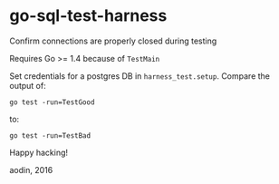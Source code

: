 # go-sql-test-harness
Confirm connections are properly closed during testing

Requires Go >= 1.4 because of `TestMain`

Set credentials for a postgres DB in `harness_test.setup`. Compare the output of:

    go test -run=TestGood

to:

    go test -run=TestBad


Happy hacking!

aodin, 2016
